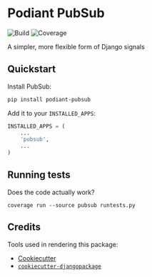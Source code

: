 Podiant PubSub
==============

![Build](https://git.steadman.io/podiant/pubsub/badges/master/build.svg)
![Coverage](https://git.steadman.io/podiant/pubsub/badges/master/coverage.svg)

A simpler, more flexible form of Django signals

## Quickstart

Install PubSub:

```sh
pip install podiant-pubsub
```

Add it to your `INSTALLED_APPS`:
```python
INSTALLED_APPS = (
    ...
    'pubsub',
    ...
)
```

## Running tests

Does the code actually work?

```
coverage run --source pubsub runtests.py
```

## Credits

Tools used in rendering this package:

- [Cookiecutter](https://github.com/audreyr/cookiecutter)
- [`cookiecutter-djangopackage`](https://github.com/pydanny/cookiecutter-djangopackage)
